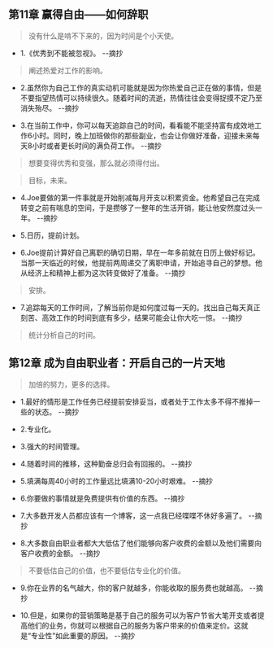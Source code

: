## 第11章 赢得自由——如何辞职

>没有什么是啃不下来的，因为时间是个小天使。

- 1.《优秀到不能被忽视》。 --摘抄

>阐述热爱对工作的影响。

- 2.虽然你为自己工作的真实动机可能就是因为你热爱自己正在做的事情，但是不要指望热情可以持续很久。随着时间的流逝，热情往往会变得捉摸不定乃至消失殆尽。 --摘抄

- 3.在当前工作中，你可以每天追踪自己的时间，看看能不能坚持富有成效地工作6小时。同时，晚上加班做你的那些副业，也会让你做好准备，迎接未来每天8小时或者更长时间的满负荷工作。 --摘抄

>想要变得优秀和变强，那么就必须得付出。

>目标，未来。

- 4.Joe要做的第一件事就是开始削减每月开支以积累资金。他希望自己在完成转变之前有喘息的空间，于是攒够了一整年的生活开销，能让他安然度过头一年。 --摘抄

- 5.日历，提前计划。

- 6.Joe提前计算好自己离职的确切日期，早在一年多前就在日历上做好标记。当那一天临近的时候，他提前两周递交了离职申请，开始追寻自己的梦想。他从经济上和精神上都为这次转变做好了准备。 --摘抄

>安排。

- 7.追踪每天的工作时间，了解当前你是如何度过每一天的。找出自己每天真正刻苦、高效工作的时间到底有多少，结果可能会让你大吃一惊。 --摘抄

>统计分析自己的时间。

## 第12章 成为自由职业者：开启自己的一片天地

>加倍的努力，更多的选择。

- 1.最好的情形是工作任务已经提前安排妥当，或者处于工作太多不得不推掉一些的状态。 --摘抄

- 2.专业化。

- 3.强大的时间管理。

- 4.随着时间的推移，这种勤奋总归会有回报的。 --摘抄

- 5.填满每周40小时的工作量远比填满10-20小时艰难。 --摘抄

- 6.你要做的事情就是免费提供有价值的东西。 --摘抄

- 7.大多数开发人员都应该有一个博客，这一点我已经喋喋不休好多遍了。 --摘抄

- 8.大多数自由职业者都大大低估了他们能够向客户收费的金额以及他们需要向客户收费的金额。 --摘抄

>不要低估自己的价值，也不要低估专业化的价值。

- 9.你在业界的名气越大，你的客户就越多，你能收取的服务费也就越高。 --摘抄

- 10.但是，如果你的营销策略是基于自己的服务可以为客户节省大笔开支或者提高他们的业务，你就可以根据自己的服务为客户带来的价值来定价。这就是“专业性”如此重要的原因。 --摘抄
